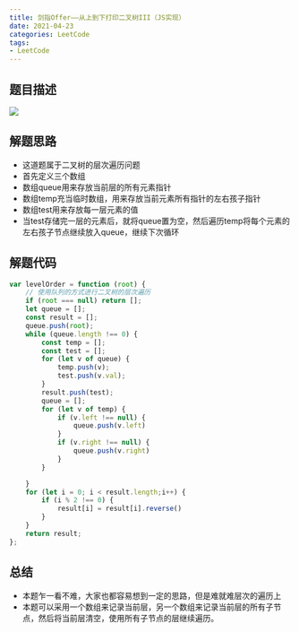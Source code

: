 ```yaml
---
title: 剑指Offer——从上到下打印二叉树III（JS实现）
date: 2021-04-23
categories: LeetCode
tags: 
- LeetCode
---
```

## 题目描述
![](https://img-blog.csdnimg.cn/img_convert/b174fe4dd4c944a085edfbefa6c3942b.png)

## 解题思路
* 这道题属于二叉树的层次遍历问题
* 首先定义三个数组
* 数组queue用来存放当前层的所有元素指针
* 数组temp充当临时数组，用来存放当前元素所有指针的左右孩子指针
* 数组test用来存放每一层元素的值
* 当test存储完一层的元素后，就将queue置为空，然后遍历temp将每个元素的左右孩子节点继续放入queue，继续下次循环

## 解题代码
```js
var levelOrder = function (root) {
    // 使用队列的方式进行二叉树的层次遍历
    if (root === null) return [];
    let queue = [];
    const result = [];
    queue.push(root);
    while (queue.length !== 0) {
        const temp = [];
        const test = [];
        for (let v of queue) {
            temp.push(v);
            test.push(v.val);
        }
        result.push(test);
        queue = [];
        for (let v of temp) {
            if (v.left !== null) {
                queue.push(v.left)
            }
            if (v.right !== null) {
                queue.push(v.right)
            }
        }

    }
    for (let i = 0; i < result.length;i++) {
        if (i % 2 !== 0) {
            result[i] = result[i].reverse()
        }
    }
    return result;
};
```
## 总结
* 本题乍一看不难，大家也都容易想到一定的思路，但是难就难层次的遍历上
* 本题可以采用一个数组来记录当前层，另一个数组来记录当前层的所有子节点，然后将当前层清空，使用所有子节点的层继续遍历。
